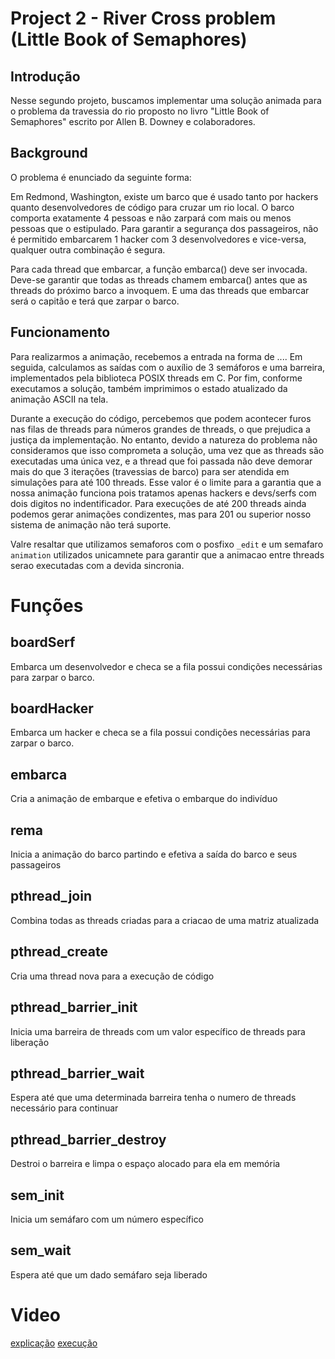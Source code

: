 # Project 2 - River Cross problem (Little Book of Semaphores)

## Introdução
Nesse segundo projeto, buscamos implementar uma solução animada para o problema da travessia do rio proposto no livro "Little Book of Semaphores" escrito por Allen B. Downey e colaboradores.

## Background

O problema é enunciado da seguinte forma:

  Em Redmond, Washington, existe um barco que é usado tanto por hackers quanto desenvolvedores de código para cruzar um rio local. O barco comporta exatamente 4 pessoas e não zarpará com mais ou menos pessoas que o estipulado. Para garantir a segurança dos passageiros, não é permitido embarcarem 1 hacker com 3 desenvolvedores e vice-versa, qualquer outra combinação é segura.

  Para cada thread que embarcar, a função embarca() deve ser invocada. Deve-se garantir que todas as threads chamem embarca() antes que as threads do próximo barco a invoquem. E uma das threads que embarcar será o capitão e terá que zarpar o barco.

## Funcionamento
Para realizarmos a animação, recebemos a entrada na forma de .... Em seguida, calculamos as saídas com o auxílio de 3 semáforos e uma barreira, implementados pela biblioteca POSIX threads em C. Por fim, conforme executamos a solução, também imprimimos o estado atualizado da animação ASCII na tela.

Durante a execução do código, percebemos que podem acontecer furos nas filas de threads para números grandes de threads, o que prejudica a justiça da implementação. No entanto, devido a natureza do problema não consideramos que isso comprometa a solução, uma vez que as threads são executadas uma única vez, e a thread que foi passada não deve demorar mais do que 3 iterações (travessias de barco) para ser atendida em simulações para até 100 threads. Esse valor é o limite para a garantia que a nossa animação funciona pois tratamos apenas hackers e devs/serfs com dois digitos no indentificador. Para execuções de até 200 threads ainda podemos gerar animações condizentes, mas para 201 ou superior nosso sistema de animação não terá suporte.

Valre resaltar que utilizamos semaforos com o posfixo ```_edit``` e um semafaro ```animation``` utilizados unicamnete para garantir que a animacao entre threads serao executadas com a devida sincronia.

# Funções

## boardSerf
Embarca um desenvolvedor e checa se a fila possui condições necessárias para zarpar o barco.

## boardHacker
Embarca um hacker e checa se a fila possui condições necessárias para zarpar o barco.

## embarca
Cria a animação de embarque e efetiva o embarque do indivíduo

## rema
Inicia a animação do barco partindo e efetiva a saída do barco e seus passageiros

## pthread_join
Combina todas as threads criadas para a criacao de uma matriz atualizada

## pthread_create
Cria uma thread nova para a execução de código

## pthread_barrier_init
Inicia uma barreira de threads com um valor específico de threads para liberação

## pthread_barrier_wait
Espera até que uma determinada barreira tenha o numero de threads necessário para continuar

## pthread_barrier_destroy
Destroi o barreira e limpa o espaço alocado para ela em memória

## sem_init
Inicia um semáfaro com um número específico

## sem_wait
Espera até que um dado semáfaro seja liberado


# Video
[explicação](https://drive.google.com/drive/folders/1vAKv2uwD-xqfCRlNaKOrllYlq93U5fj1?usp=sharing)
[execução](https://drive.google.com/drive/folders/1QJMKKDDKMIjIMfZvqBZbji-djB2jtlVg?usp=sharing)
